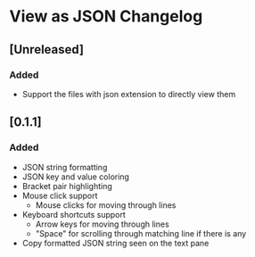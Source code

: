 <!-- Keep a Changelog guide -> https://keepachangelog.com -->

# View as JSON Changelog

## [Unreleased]

### Added

- Support the files with json extension to directly view them

## [0.1.1]

### Added

- JSON string formatting
- JSON key and value coloring
- Bracket pair highlighting
- Mouse click support
    - Mouse clicks for moving through lines
- Keyboard shortcuts support
    - Arrow keys for moving through lines
    - "Space" for scrolling through matching line if there is any
- Copy formatted JSON string seen on the text pane
